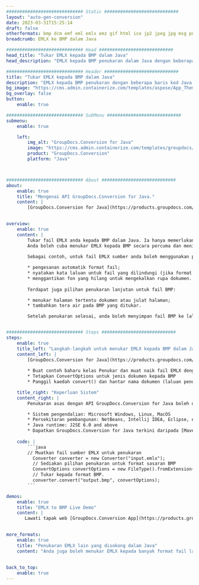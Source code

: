 ```yaml
---
############################# Static ############################
layout: "auto-gen-conversion"
date: 2023-03-31T15:25:14
draft: false
otherformats: bmp dcm emf eml emlx emz gif html ico jp2 jpeg jpg msg png psb psd svg svgz tga tif tiff webp wmf wmz
breadcrumb: EMLX ke BMP dalam Java

############################# Head ############################
head_title: "Tukar EMLX kepada BMP dalam Java"
head_description: "EMLX kepada BMP penukaran dalam Java dengan beberapa baris kod. Tukar lebih 160 format fail menggunakan API penukaran dokumen GroupDocs untuk Java"

############################# Header ############################
title: "Tukar EMLX kepada BMP dalam Java"
description: "EMLX kepada BMP penukaran dengan beberapa baris kod Java."
bg_image: "https://cms.admin.containerize.com/templates/aspose/App_Themes/V3/images/bg/header1.png"
bg_overlay: false
button:
    enable: true

############################# SubMenu ############################
submenu:
    enable: true

    left:
        img_alt: "GroupDocs.Conversion for Java"
        image: "https://cms.admin.containerize.com/templates/groupdocs/images/product-logos/90x90-noborder/groupdocs-conversion-java.png"
        product: "GroupDocs.Conversion"
        platform: "Java"



############################# About ############################
about:
    enable: true
    title: "Mengenai API GroupDocs.Conversion for Java."
    content: |
        [GroupDocs.Conversion for Java](https://products.groupdocs.com/conversion/java/) ialah API penukaran format fail lanjutan untuk menukar antara imej popular dan format dokumen seperti Microsoft Office, OpenDocument, PDF, HTML, e-mel, CAD. dan banyak lagi dengan hanya beberapa baris kod. API asli secara automatik mengesan format dokumen asal dan menawarkan banyak pilihan untuk menyesuaikan dokumen yang ditukar. Bersama-sama dengan fungsi mengekstrak maklumat daripada dokumen, ia juga menyokong caching hasil penukaran ke cakera tempatan secara lalai. Walau bagaimanapun, sebarang jenis storan cache boleh disokong dengan melaksanakan antara muka yang sesuai - Amazon S3, Dropbox, Google Drive, Windows Azure, Reddis atau mana-mana yang lain.
    

overview:
    enable: true
    content: |
        Tukar fail EMLX anda kepada BMP dalam Java. Ia hanya memerlukan beberapa baris kod Java pada mana-mana platform pilihan anda, seperti Windows, Linux, macOS.
        Anda boleh cuba menukar EMLX kepada BMP secara percuma dan menilai kualiti hasil penukaran. Bersama-sama dengan skrip penukaran fail mudah, anda boleh mencuba pilihan yang lebih canggih untuk memuatkan fail sumber EMLX dan menyimpan output BMP. 
        
        Sebagai contoh, untuk fail EMLX sumber anda boleh menggunakan pilihan pemuatan berikut:

        * pengesanan automatik format fail;
        * nyatakan kata laluan untuk fail yang dilindungi (jika format fail menyokongnya);
        * menggantikan fon yang hilang untuk mengekalkan rupa dokumen.
        
        Terdapat juga pilihan penukaran lanjutan untuk fail BMP:

        * menukar halaman tertentu dokumen atau julat halaman;
        * tambahkan tera air pada BMP yang ditukar.

        Setelah penukaran selesai, anda boleh menyimpan fail BMP ke laluan fail setempat anda atau ke mana-mana storan pihak ketiga seperti FTP, Amazon S3, Google Drive, Dropbox dll. Sila ambil perhatian - untuk menukar EMLX kepada BMP, anda tidak perlu memasang sebarang perisian tambahan, seperti MS Office, Open Office, Adobe Acrobat Reader dsb.


############################# Steps ############################
steps:
    enable: true
    title_left: "Langkah-langkah untuk menukar EMLX kepada BMP dalam Java"
    content_left: |
        [GroupDocs.Conversion for Java](https://products.groupdocs.com/conversion/java/) membenarkan pembangun menukar fail EMLX kepada BMP dengan mudah dengan beberapa baris kod.
        
        * Buat contoh baharu kelas Penukar dan muat naik fail EMLX dengan laluan penuh
        * Tetapkan ConvertOptions untuk jenis dokumen kepada BMP
        * Panggil kaedah convert() dan hantar nama dokumen (laluan penuh) dan format (BMP) sebagai parameter

    title_right: "Keperluan Sistem"
    content_right: |
        Penukaran asas dengan API GroupDocs.Conversion for Java boleh dilakukan dengan hanya beberapa baris kod. API kami disokong pada semua platform dan sistem pengendalian utama. Sebelum melaksanakan kod di bawah, pastikan anda mempunyai prasyarat berikut dipasang pada sistem anda.

        * Sistem pengendalian: Microsoft Windows, Linux, MacOS
        * Persekitaran pembangunan: NetBeans, Intellij IDEA, Eclipse, etc.
        * Java runtime: J2SE 6.0 and above
        * Dapatkan GroupDocs.Conversion for Java terkini daripada [Maven](https://repository.groupdocs.com/webapp/#/artifacts/browse/tree/General/repo/com/groupdocs/groupdocs-conversion)
         
    code: |
        ```java    
        // Muatkan fail sumber EMLX untuk penukaran
          Converter converter = new Converter("input.emlx");
          // Sediakan pilihan penukaran untuk format sasaran BMP
          ConvertOptions convertOptions = new FileType().fromExtension("bmp").getConvertOptions();
          // Tukar kepada format BMP.
          converter.convert("output.bmp", convertOptions);
        ```

demos:
    enable: true
    title: "EMLX to BMP Live Demo"
    content: |
       Lawati tapak web [GroupDocs.Conversion App](https://products.groupdocs.app/conversion/family) kami dan cuba EMLX kepada BMP penukaran sekarang. Demo percuma mempunyai faedah berikut
          

more_formats:
    enable: true
    title: "Penukaran EMLX lain yang disokong dalam Java"
    content: "Anda juga boleh menukar EMLX kepada banyak format fail lain. Sila lihat senarai di bawah."
       
       
back_to_top:
    enable: true
---
```

